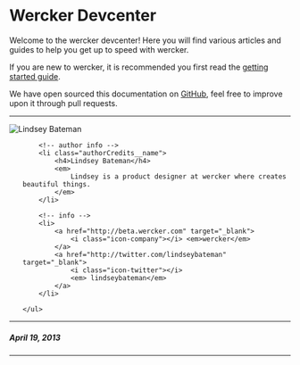 # Wercker Devcenter


Welcome to the wercker devcenter! Here you will find various articles and guides to help you get up to speed with wercker.

If you are new to wercker, it is recommended you first read the [getting started guide](/articles/gettingstarted/).

We have open sourced this documentation on [GitHub](https://github.com/wercker/wercker-devcenter), feel free to improve upon it through pull requests.

-------

<div class="authorCredits">
    <span class="profile-picture">
        <img src="https://secure.gravatar.com/avatar/e1c82876f21cdafafd2b01a1e625f587?d=identicon&amp;s=192" alt="Lindsey Bateman"/>
    </span>
    <ul class="authorCredits">

        <!-- author info -->
        <li class="authorCredits__name">
            <h4>Lindsey Bateman</h4>
            <em>
                Lindsey is a product designer at wercker where creates beautiful things.
            </em>
        </li>

        <!-- info -->
        <li>
            <a href="http://beta.wercker.com" target="_blank">
                <i class="icon-company"></i> <em>wercker</em>
            </a>
            <a href="http://twitter.com/lindseybateman" target="_blank">
                <i class="icon-twitter"></i>
                <em> lindseybateman</em>
            </a>
        </li>

    </ul>
</div>


-------
##### April 19, 2013
-------
